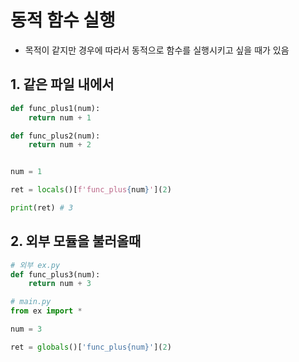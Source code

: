 # 동적 함수 실행

- 목적이 같지만 경우에 따라서 동적으로 함수를 실행시키고 싶을 때가 있음

## 1. 같은 파일 내에서

```python
def func_plus1(num):
    return num + 1

def func_plus2(num):
    return num + 2


num = 1

ret = locals()[f'func_plus{num}'](2)

print(ret) # 3
```

## 2. 외부 모듈을 불러올때

```python
# 외부 ex.py
def func_plus3(num):
    return num + 3

# main.py
from ex import *

num = 3

ret = globals()['func_plus{num}'](2)
```

